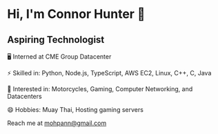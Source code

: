 # Hi, I'm Connor Hunter :slightly_smiling_face:
## Aspiring Technologist

🖥️ Interned at CME Group Datacenter

⚡ Skilled in: Python, Node.js, TypeScript, AWS EC2, Linux, C++, C, Java

💬 Interested in: Motorcycles, Gaming, Computer Networking, and Datacenters

😄 Hobbies: Muay Thai, Hosting gaming servers


Reach me at mohpann@gmail.com

<!--
**Mohpann/Mohpann** is a ✨ _special_ ✨ repository because its `README.md` (this file) appears on your GitHub profile.

Here are some ideas to get you started:
- 🔭 I’m currently working on ...
- 🌱 I’m currently learning ...
- 👯 I’m looking to collaborate on ...
- 🤔 I’m looking for help with ...
- 💬 Ask me about ...
- 📫 How to reach me: ...
- 😄 Pronouns: ...
- ⚡ Fun fact: ...
DISPLAY LEETCODE STATS (I kinda suck rn)
**![Leetcode Stats](https://leetcard.jacoblin.cool/Mopann)
-->
